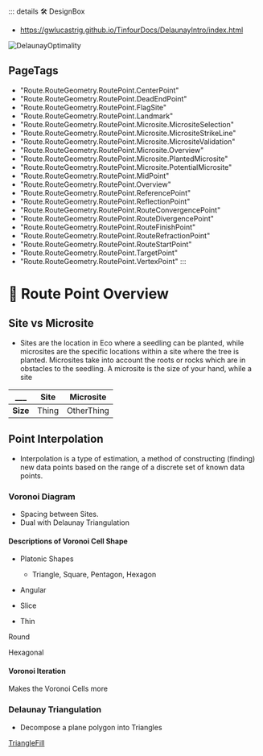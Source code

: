 ::: details 🛠 <dev>DesignBox</dev> 

- https://gwlucastrig.github.io/TinfourDocs/DelaunayIntro/index.html

![DelaunayOptimality](/Route/Voronoi/DelaunayOptimality.png)

<h2>PageTags</h2>

- "Route.RouteGeometry.RoutePoint.CenterPoint"
- "Route.RouteGeometry.RoutePoint.DeadEndPoint"
- "Route.RouteGeometry.RoutePoint.FlagSite"
- "Route.RouteGeometry.RoutePoint.Landmark"
- "Route.RouteGeometry.RoutePoint.Microsite.MicrositeSelection"
- "Route.RouteGeometry.RoutePoint.Microsite.MicrositeStrikeLine"
- "Route.RouteGeometry.RoutePoint.Microsite.MicrositeValidation"
- "Route.RouteGeometry.RoutePoint.Microsite.Overview"
- "Route.RouteGeometry.RoutePoint.Microsite.PlantedMicrosite"
- "Route.RouteGeometry.RoutePoint.Microsite.PotentialMicrosite"
- "Route.RouteGeometry.RoutePoint.MidPoint"
- "Route.RouteGeometry.RoutePoint.Overview"
- "Route.RouteGeometry.RoutePoint.ReferencePoint"
- "Route.RouteGeometry.RoutePoint.ReflectionPoint"
- "Route.RouteGeometry.RoutePoint.RouteConvergencePoint"
- "Route.RouteGeometry.RoutePoint.RouteDivergencePoint"
- "Route.RouteGeometry.RoutePoint.RouteFinishPoint"
- "Route.RouteGeometry.RoutePoint.RouteRefractionPoint"
- "Route.RouteGeometry.RoutePoint.RouteStartPoint"
- "Route.RouteGeometry.RoutePoint.TargetPoint"
- "Route.RouteGeometry.RoutePoint.VertexPoint"
:::

# 🔺 <route>Route Point Overview</route>

## Site vs Microsite

- Sites are the location in Eco where a seedling can be planted, while microsites are the specific locations within a site where the tree is planted. Microsites take into account the roots or rocks which are in obstacles to the seedling. A microsite is the size of your hand, while a site 

___ | **Site** | **Microsite**
--- | --- | ---
**Size** | Thing | OtherThing


## Point Interpolation

- Interpolation is a type of estimation, a method of constructing (finding) new data points based on the range of a discrete set of known data points.

### Voronoi Diagram

- Spacing between Sites.
- Dual with Delaunay Triangulation


#### Descriptions of Voronoi Cell Shape

- Platonic Shapes
    - Triangle, Square, Pentagon, Hexagon 

- Angular

- Slice

- Thin

Round

Hexagonal

#### Voronoi Iteration

Makes the Voronoi Cells more 

### Delaunay Triangulation

- Decompose a plane polygon into Triangles

[TriangleFill](/reference/Route/AreaFill/TriangleFill)